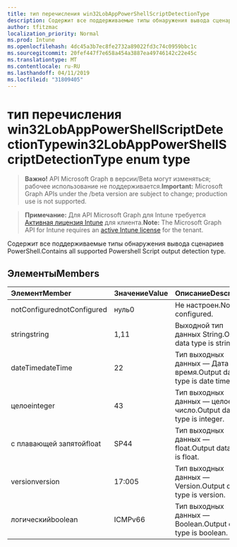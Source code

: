 ```yaml
---
title: тип перечисления win32LobAppPowerShellScriptDetectionType
description: Содержит все поддерживаемые типы обнаружения вывода сценариев PowerShell.
author: tfitzmac
localization_priority: Normal
ms.prod: Intune
ms.openlocfilehash: 4dc45a3b7ec8fe2732a89022fd3c74c0959bbc1c
ms.sourcegitcommit: 20fef447f7e658a454a3887ea49746142c22e45c
ms.translationtype: MT
ms.contentlocale: ru-RU
ms.lasthandoff: 04/11/2019
ms.locfileid: "31809405"
---
```

# <a name="win32lobapppowershellscriptdetectiontype-enum-type"></a><span data-ttu-id="69110-103">тип перечисления win32LobAppPowerShellScriptDetectionType</span><span class="sxs-lookup"><span data-stu-id="69110-103">win32LobAppPowerShellScriptDetectionType enum type</span></span>

> <span data-ttu-id="69110-104">**Важно!** API Microsoft Graph в версии/Beta могут изменяться; рабочее использование не поддерживается.</span><span class="sxs-lookup"><span data-stu-id="69110-104">**Important:** Microsoft Graph APIs under the /beta version are subject to change; production use is not supported.</span></span>

> <span data-ttu-id="69110-105">**Примечание:** Для API Microsoft Graph для Intune требуется [Активная лицензия Intune](https://go.microsoft.com/fwlink/?linkid=839381) для клиента.</span><span class="sxs-lookup"><span data-stu-id="69110-105">**Note:** The Microsoft Graph API for Intune requires an [active Intune license](https://go.microsoft.com/fwlink/?linkid=839381) for the tenant.</span></span>

<span data-ttu-id="69110-106">Содержит все поддерживаемые типы обнаружения вывода сценариев PowerShell.</span><span class="sxs-lookup"><span data-stu-id="69110-106">Contains all supported Powershell Script output detection type.</span></span>

## <a name="members"></a><span data-ttu-id="69110-107">Элементы</span><span class="sxs-lookup"><span data-stu-id="69110-107">Members</span></span>
|<span data-ttu-id="69110-108">Элемент</span><span class="sxs-lookup"><span data-stu-id="69110-108">Member</span></span>|<span data-ttu-id="69110-109">Значение</span><span class="sxs-lookup"><span data-stu-id="69110-109">Value</span></span>|<span data-ttu-id="69110-110">Описание</span><span class="sxs-lookup"><span data-stu-id="69110-110">Description</span></span>|
|:---|:---|:---|
|<span data-ttu-id="69110-111">notConfigured</span><span class="sxs-lookup"><span data-stu-id="69110-111">notConfigured</span></span>|<span data-ttu-id="69110-112">нуль</span><span class="sxs-lookup"><span data-stu-id="69110-112">0</span></span>|<span data-ttu-id="69110-113">Не настроен.</span><span class="sxs-lookup"><span data-stu-id="69110-113">Not configured.</span></span>|
|<span data-ttu-id="69110-114">string</span><span class="sxs-lookup"><span data-stu-id="69110-114">string</span></span>|<span data-ttu-id="69110-115">1,1</span><span class="sxs-lookup"><span data-stu-id="69110-115">1</span></span>|<span data-ttu-id="69110-116">Выходной тип данных String.</span><span class="sxs-lookup"><span data-stu-id="69110-116">Output data type is string.</span></span>|
|<span data-ttu-id="69110-117">dateTime</span><span class="sxs-lookup"><span data-stu-id="69110-117">dateTime</span></span>|<span data-ttu-id="69110-118">2</span><span class="sxs-lookup"><span data-stu-id="69110-118">2</span></span>|<span data-ttu-id="69110-119">Тип выходных данных — Дата и время.</span><span class="sxs-lookup"><span data-stu-id="69110-119">Output data type is date time.</span></span>|
|<span data-ttu-id="69110-120">целое</span><span class="sxs-lookup"><span data-stu-id="69110-120">integer</span></span>|<span data-ttu-id="69110-121">4</span><span class="sxs-lookup"><span data-stu-id="69110-121">3</span></span>|<span data-ttu-id="69110-122">Тип выходных данных — целое число.</span><span class="sxs-lookup"><span data-stu-id="69110-122">Output data type is integer.</span></span>|
|<span data-ttu-id="69110-123">с плавающей запятой</span><span class="sxs-lookup"><span data-stu-id="69110-123">float</span></span>|<span data-ttu-id="69110-124">SP4</span><span class="sxs-lookup"><span data-stu-id="69110-124">4</span></span>|<span data-ttu-id="69110-125">Тип выходных данных — float.</span><span class="sxs-lookup"><span data-stu-id="69110-125">Output data type is float.</span></span>|
|<span data-ttu-id="69110-126">version</span><span class="sxs-lookup"><span data-stu-id="69110-126">version</span></span>|<span data-ttu-id="69110-127">17:00</span><span class="sxs-lookup"><span data-stu-id="69110-127">5</span></span>|<span data-ttu-id="69110-128">Тип выходных данных — Version.</span><span class="sxs-lookup"><span data-stu-id="69110-128">Output data type is version.</span></span>|
|<span data-ttu-id="69110-129">логический</span><span class="sxs-lookup"><span data-stu-id="69110-129">boolean</span></span>|<span data-ttu-id="69110-130">ICMPv6</span><span class="sxs-lookup"><span data-stu-id="69110-130">6</span></span>|<span data-ttu-id="69110-131">Тип выходных данных — Boolean.</span><span class="sxs-lookup"><span data-stu-id="69110-131">Output data type is boolean.</span></span>|





